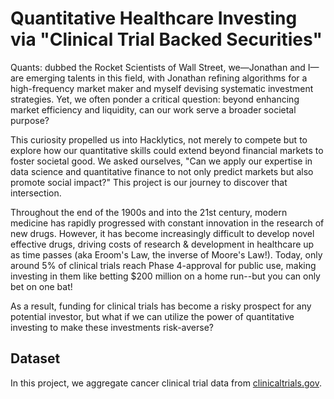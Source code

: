 # Quantitative Healthcare Investing via "Clinical Trial Backed Securities"
Quants: dubbed the Rocket Scientists of Wall Street, we—Jonathan and I—are emerging talents in this field, with Jonathan refining algorithms for a high-frequency market maker and myself devising systematic investment strategies. Yet, we often ponder a critical question: beyond enhancing market efficiency and liquidity, can our work serve a broader societal purpose?

This curiosity propelled us into Hacklytics, not merely to compete but to explore how our quantitative skills could extend beyond financial markets to foster societal good. We asked ourselves, "Can we apply our expertise in data science and quantitative finance to not only predict markets but also promote social impact?" This project is our journey to discover that intersection.

Throughout the end of the 1900s and into the 21st century, modern medicine has rapidly progressed with constant innovation in the research of new drugs. However, it has become increasingly difficult to develop novel effective drugs, driving costs of research & development in healthcare up as time passes (aka Eroom's Law, the inverse of Moore's Law!). Today, only around 5% of clinical trials reach Phase 4-approval for public use, making investing in them like betting $200 million on a home run--but you can only bet on one bat!

As a result, funding for clinical trials has become a risky prospect for any potential investor, but what if we can utilize the power of quantitative investing to make these investments risk-averse?

## Dataset
In this project, we aggregate cancer clinical trial data from [clinicaltrials.gov](http://clinicaltrials.gov/). 